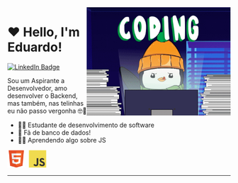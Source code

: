 <img src = "giphy.gif" width = "325px" align = "right">

# ❤ Hello, I'm Eduardo!
  <div id="badges">
  <a href = "https://www.linkedin.com/in/eduardo-dos-santos-301a721a8">
    <img src="https://img.shields.io/badge/LinkedIn-blue?style=for-the-badge&logo=linkedin&logoColor=white" alt="LinkedIn Badge"/>
  </a>
</div>

Sou um Aspirante a Desenvolvedor, amo desenvolver o Backend, mas também, nas telinhas eu não passo vergonha 🤓🖖

- 👨‍🎓 Estudante de desenvolvimento de software
- 🎲 Fã de banco de dados!
- 👩‍💻 Aprendendo algo sobre JS

<div>
  <img src="https://github.com/devicons/devicon/blob/master/icons/html5/html5-original.svg" title="HTML5" alt="HTML" width="40" height="40"/>&nbsp;
  <img src="https://github.com/devicons/devicon/blob/master/icons/javascript/javascript-original.svg" title="JavaScript" alt="JavaScript" width="40" height="40"/>&nbsp;
</div>

---


<div align = "left">
</div>

